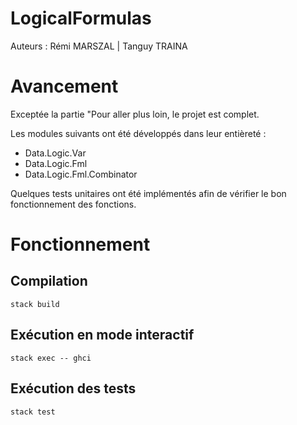 # LogicalFormulas

Auteurs : Rémi MARSZAL | Tanguy TRAINA

# Avancement

Exceptée la partie "Pour aller plus loin, le projet est complet.

Les modules suivants ont été développés dans leur entièreté :
- Data.Logic.Var 
- Data.Logic.Fml
- Data.Logic.Fml.Combinator

Quelques tests unitaires ont été implémentés afin de vérifier le bon fonctionnement des fonctions.

# Fonctionnement

## Compilation

`stack build`

## Exécution en mode interactif 

`stack exec -- ghci`

## Exécution des tests

`stack test`



